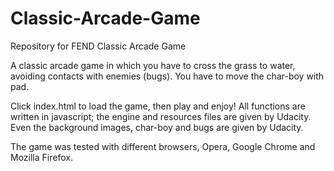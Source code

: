 # Classic-Arcade-Game
Repository for FEND 
Classic Arcade Game

A classic arcade game in which you have to cross the grass to water, avoiding contacts
with enemies (bugs).
You have to move the char-boy with pad.

Click index.html to load the game, then play and enjoy!
All functions are written in javascript; the engine and resources files are given by Udacity.
Even the background images, char-boy and bugs are given by Udacity.

The game was tested with different browsers, Opera, Google Chrome and  Mozilla Firefox.
